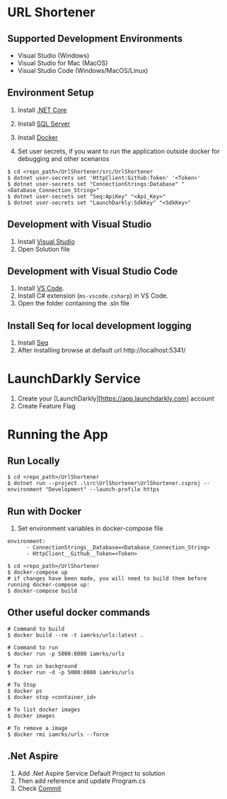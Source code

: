# URL Shortener

## Supported Development Environments
* Visual Studio (Windows)
* Visual Studio for Mac (MacOS)
* Visual Studio Code (Windows/MacOS/Linux)

## Environment Setup
1. Install [.NET Core](https://dotnet.microsoft.com/en-us/download)
2. Install [SQL Server](https://www.microsoft.com/en-in/sql-server/sql-server-downloads)
3. Install [Docker](https://docs.docker.com/engine/install/)

4. Set user secrets, if you want to run the application outside docker for debugging and other scenarios

```Shell
$ cd <repo_path>/UrlShortener/src/UrlShortener
$ dotnet user-secrets set 'HttpClient:Github:Token' '<Token>'
$ dotnet user-secrets set "ConnectionStrings:Database" "<Database_Connection_String>"
$ dotnet user-secrets set "Seq:ApiKey" "<Api_Key>"
$ dotnet user-secrets set "LaunchDarkly:SdkKey" "<SdkKey>"
```

## Development with Visual Studio

1. Install [Visual Studio](https://visualstudio.microsoft.com/downloads/)
2. Open Solution file

## Development with Visual Studio Code

1. Install [VS Code](https://code.visualstudio.com/download).
2. Install C# extension (`ms-vscode.csharp`) in VS Code.
3. Open the folder containing the .sln file

## Install Seq for local development logging

1. Install [Seq](https://datalust.co/download)
2. After installing browse at default url http://localhost:5341/

# LaunchDarkly Service
1. Create your [LaunchDarkly][https://app.launchdarkly.com] account
2. Create Feature Flag


# Running the App

## Run Locally

```Shell
$ cd <repo_path>/UrlShortener
$ dotnet run --project .\src\UrlShortener\UrlShortener.csproj --environment "Development" --launch-profile https
```

## Run with Docker

1. Set environment variables in docker-compose file

```Shell
environment:
      - ConnectionStrings__Database=<Database_Connection_String>
      - HttpClient__Github__Token=<Token>
```

```Shell
$ cd <repo_path>/UrlShortener
$ docker-compose up
# if changes have been made, you will need to build them before running docker-compose up:
$ docker-compose build
```


## Other useful docker commands

```Shell
# Command to build
$ docker build --rm -t iamrks/urls:latest .

# Command to run
$ docker run -p 5000:8080 iamrks/urls

# To run in background
$ docker run -d -p 5000:8080 iamrks/urls

# To Stop
$ docker ps
$ docker stop <container_id>

# To list docker images
$ docker images

# To remove a image
$ docker rmi iamrks/urls --force
```

## .Net Aspire
1. Add .Net Aspire Service Default Project to solution
2. Then add reference and update Program.cs
3. Check [Commit](https://github.com/iamrks/UrlShortener/commit/fcb8dff04bab50014f1c5fea374617fe72dbcd38)